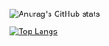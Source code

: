 ![Anurag's GitHub stats](https://github-readme-stats.vercel.app/api?username=ScriptLineStudios&show_icons=true&theme=radical)

[![Top Langs](https://github-readme-stats.vercel.app/api/top-langs/?username=ScriptLineStudios&show_icons=true&theme=radical)](https://github.com/anuraghazra/github-readme-stats)
